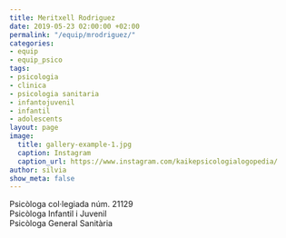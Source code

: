 ```yaml
---
title: Meritxell Rodriguez
date: 2019-05-23 02:00:00 +02:00
permalink: "/equip/mrodriguez/"
categories:
- equip
- equip_psico
tags:
- psicologia
- clinica
- psicologia sanitaria
- infantojuvenil
- infantil
- adolescents
layout: page
image:
  title: gallery-example-1.jpg
  caption: Instagram
  caption_url: https://www.instagram.com/kaikepsicologialogopedia/
author: silvia
show_meta: false
---
```


Psicòloga col·legiada núm. 21129<br>
Psicòloga Infantil i Juvenil<br>
Psicòloga General Sanitària<br>
